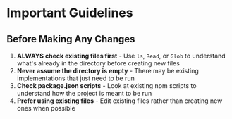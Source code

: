 # Important Guidelines

## Before Making Any Changes

1. **ALWAYS check existing files first** - Use `ls`, `Read`, or `Glob` to understand what's already in the directory before creating new files
2. **Never assume the directory is empty** - There may be existing implementations that just need to be run
3. **Check package.json scripts** - Look at existing npm scripts to understand how the project is meant to be run
4. **Prefer using existing files** - Edit existing files rather than creating new ones when possible